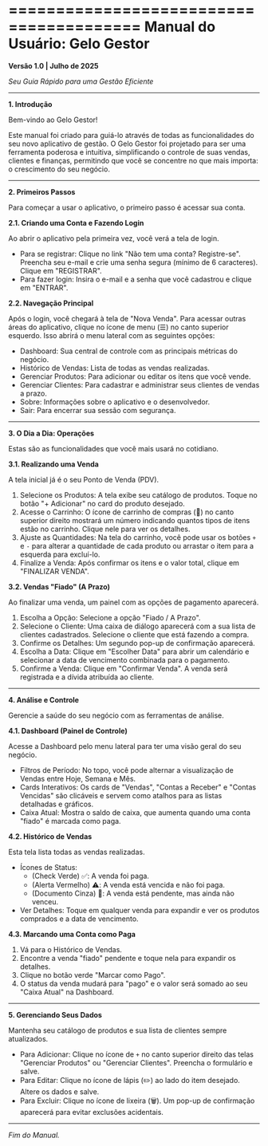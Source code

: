  
========================================
**Manual do Usuário: Gelo Gestor**
========================================

**Versão 1.0 | Julho de 2025**

*Seu Guia Rápido para uma Gestão Eficiente*

---

**1. Introdução**

Bem-vindo ao Gelo Gestor!

Este manual foi criado para guiá-lo através de todas as funcionalidades do seu novo aplicativo de gestão. O Gelo Gestor foi projetado para ser uma ferramenta poderosa e intuitiva, simplificando o controle de suas vendas, clientes e finanças, permitindo que você se concentre no que mais importa: o crescimento do seu negócio.

---

**2. Primeiros Passos**

Para começar a usar o aplicativo, o primeiro passo é acessar sua conta.

**2.1. Criando uma Conta e Fazendo Login**

Ao abrir o aplicativo pela primeira vez, você verá a tela de login.

* Para se registrar: Clique no link "Não tem uma conta? Registre-se". Preencha seu e-mail e crie uma senha segura (mínimo de 6 caracteres). Clique em "REGISTRAR".
* Para fazer login: Insira o e-mail e a senha que você cadastrou e clique em "ENTRAR".

**2.2. Navegação Principal**

Após o login, você chegará à tela de "Nova Venda". Para acessar outras áreas do aplicativo, clique no ícone de menu (☰) no canto superior esquerdo. Isso abrirá o menu lateral com as seguintes opções:

* Dashboard: Sua central de controle com as principais métricas do negócio.
* Histórico de Vendas: Lista de todas as vendas realizadas.
* Gerenciar Produtos: Para adicionar ou editar os itens que você vende.
* Gerenciar Clientes: Para cadastrar e administrar seus clientes de vendas a prazo.
* Sobre: Informações sobre o aplicativo e o desenvolvedor.
* Sair: Para encerrar sua sessão com segurança.

---

**3. O Dia a Dia: Operações**

Estas são as funcionalidades que você mais usará no cotidiano.

**3.1. Realizando uma Venda**

A tela inicial já é o seu Ponto de Venda (PDV).

1.  Selecione os Produtos: A tela exibe seu catálogo de produtos. Toque no botão "+ Adicionar" no card do produto desejado.
2.  Acesse o Carrinho: O ícone de carrinho de compras (🛒) no canto superior direito mostrará um número indicando quantos tipos de itens estão no carrinho. Clique nele para ver os detalhes.
3.  Ajuste as Quantidades: Na tela do carrinho, você pode usar os botões `+` e `-` para alterar a quantidade de cada produto ou arrastar o item para a esquerda para excluí-lo.
4.  Finalize a Venda: Após confirmar os itens e o valor total, clique em "FINALIZAR VENDA".

**3.2. Vendas "Fiado" (A Prazo)**

Ao finalizar uma venda, um painel com as opções de pagamento aparecerá.

1.  Escolha a Opção: Selecione a opção "Fiado / A Prazo".
2.  Selecione o Cliente: Uma caixa de diálogo aparecerá com a sua lista de clientes cadastrados. Selecione o cliente que está fazendo a compra.
3.  Confirme os Detalhes: Um segundo pop-up de confirmação aparecerá.
4.  Escolha a Data: Clique em "Escolher Data" para abrir um calendário e selecionar a data de vencimento combinada para o pagamento.
5.  Confirme a Venda: Clique em "Confirmar Venda". A venda será registrada e a dívida atribuída ao cliente.

---

**4. Análise e Controle**

Gerencie a saúde do seu negócio com as ferramentas de análise.

**4.1. Dashboard (Painel de Controle)**

Acesse a Dashboard pelo menu lateral para ter uma visão geral do seu negócio.

* Filtros de Período: No topo, você pode alternar a visualização de Vendas entre Hoje, Semana e Mês.
* Cards Interativos: Os cards de "Vendas", "Contas a Receber" e "Contas Vencidas" são clicáveis e servem como atalhos para as listas detalhadas e gráficos.
* Caixa Atual: Mostra o saldo de caixa, que aumenta quando uma conta "fiado" é marcada como paga.

**4.2. Histórico de Vendas**

Esta tela lista todas as vendas realizadas.

* Ícones de Status:
    * (Check Verde) ✅: A venda foi paga.
    * (Alerta Vermelho) ⚠️: A venda está vencida e não foi paga.
    * (Documento Cinza) 📄: A venda está pendente, mas ainda não venceu.
* Ver Detalhes: Toque em qualquer venda para expandir e ver os produtos comprados e a data de vencimento.

**4.3. Marcando uma Conta como Paga**

1.  Vá para o Histórico de Vendas.
2.  Encontre a venda "fiado" pendente e toque nela para expandir os detalhes.
3.  Clique no botão verde "Marcar como Pago".
4.  O status da venda mudará para "pago" e o valor será somado ao seu "Caixa Atual" na Dashboard.

---

**5. Gerenciando Seus Dados**

Mantenha seu catálogo de produtos e sua lista de clientes sempre atualizados.

* Para Adicionar: Clique no ícone de `+` no canto superior direito das telas "Gerenciar Produtos" ou "Gerenciar Clientes". Preencha o formulário e salve.
* Para Editar: Clique no ícone de lápis (✏️) ao lado do item desejado. Altere os dados e salve.
* Para Excluir: Clique no ícone de lixeira (🗑️). Um pop-up de confirmação aparecerá para evitar exclusões acidentais.

---
*Fim do Manual.*
